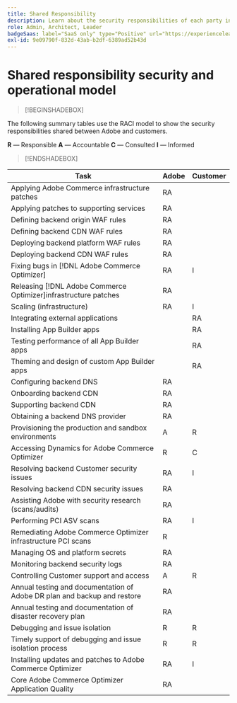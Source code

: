 ```yaml
---
title: Shared Responsibility
description: Learn about the security responsibilities of each party involved in your [!DNL Adobe Commerce Optimizer] project.
role: Admin, Architect, Leader
badgeSaas: label="SaaS only" type="Positive" url="https://experienceleague.adobe.com/en/docs/commerce/user-guides/product-solutions" tooltip="Applies to Adobe Commerce as a Cloud Service and Adobe Commerce Optimizer projects only (Adobe-managed SaaS infrastructure)."
exl-id: 9e09790f-832d-43ab-b2df-6389ad52b43d
---
```

# Shared responsibility security and operational model

>[!BEGINSHADEBOX]

The following summary tables use the RACI model to show the security responsibilities shared between Adobe and customers.

**R** — Responsible
**A** — Accountable
**C** — Consulted
**I** — Informed

>[!ENDSHADEBOX]

| Task | Adobe | Customer |
| --- | --- | --- |
| Applying Adobe Commerce infrastructure patches | RA | |
| Applying patches to supporting services | RA | |
| Defining backend origin WAF rules | RA | |
| Defining backend CDN WAF rules | RA | |
| Deploying backend platform WAF rules | RA | |
| Deploying backend CDN WAF rules | RA | |
| Fixing bugs in [!DNL Adobe Commerce Optimizer]| RA | I |
| Releasing [!DNL Adobe Commerce Optimizer]infrastructure patches | RA | |
| Scaling (infrastructure) | RA | I |
| Integrating external applications | | RA |
| Installing App Builder apps | | RA |
| Testing performance of all App Builder apps | | RA |
| Theming and design of custom App Builder apps | | RA |
| Configuring backend DNS | RA |  |
| Onboarding backend CDN | RA |  |
| Supporting backend CDN | RA |  |
| Obtaining a backend DNS provider | RA | |
| Provisioning the production and sandbox environments | A | R |
| Accessing Dynamics for Adobe Commerce Optimizer | R | C |
| Resolving backend Customer security issues | RA | I |
| Resolving backend CDN security issues | RA | |
| Assisting Adobe with security research (scans/audits) | RA | |
| Performing PCI ASV scans | RA | I |
| Remediating Adobe Commerce Optimizer infrastructure PCI scans | R | |
| Managing OS and platform secrets | RA | |
| Monitoring backend security logs | RA | |
| Controlling Customer support and access | A | R |
| Annual testing and documentation of Adobe DR plan and backup and restore | RA | |
| Annual testing and documentation of disaster recovery plan | RA | |
| Debugging and issue isolation | R | R |
| Timely support of debugging and issue isolation process | R | R |
| Installing updates and patches to Adobe Commerce Optimizer | RA | I |
| Core Adobe Commerce Optimizer Application Quality | RA | |
